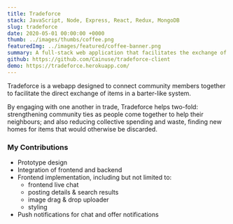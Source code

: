 ```yaml
---
title: Tradeforce
stack: JavaScript, Node, Express, React, Redux, MongoDB
slug: tradeforce
date: 2020-05-01 00:00:00 +0000
thumb: ../images/thumbs/coffee.png
featuredImg: ../images/featured/coffee-banner.png
summary: A full-stack web application that facilitates the exchange of unwanted items in a barter-like system
github: https://github.com/Cainuse/tradeforce-client
demo: https://tradeforce.herokuapp.com/
---
```


Tradeforce is a webapp designed to connect community members together to facilitate the direct exchange of items in a barter-like system.

By engaging with one another in trade, Tradeforce helps two-fold: strengthening community ties as people come together to help their neighbours; and also reducing collective spending and waste, finding new homes for items that would otherwise be discarded.

### My Contributions
* Prototype design
* Integration of frontend and backend
* Frontend implementation, including but not limited to:
  * frontend live chat
  * posting details & search results
  * image drag & drop uploader
  * styling
* Push notifications for chat and offer notifications